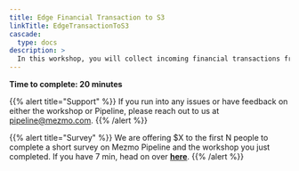 ```yaml
---
title: Edge Financial Transaction to S3
linkTitle: EdgeTransactionToS3
cascade:
  type: docs
description: >
  In this workshop, you will collect incoming financial transactions from edge devices, encrypt them in motion, filter, reduce and pass the information downstream to S3.  This is a common scenario in retail, banking and other industries with many complexities to consider.  A simplified version is presented to illustrate the fundamentals of the Mezmo Platform.
---
```


**Time to complete: 20 minutes**

{{% alert title="Support" %}}
If you run into any issues or have feedback on either the workshop or Pipeline, please reach out to us at [pipeline@mezmo.com](mailto:pipeline@mezmo.com).
{{% /alert %}}

{{% alert title="Survey" %}}
We are offering $X to the first N people to complete a short survey on Mezmo Pipeline and the workshop you just completed.  If you have 7 min, head on over **[here](#)**.
{{% /alert %}}
